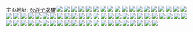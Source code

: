 主页地址: [_灰胖子龙猫_](https://weibo.com/u/5180996968) 
![](https://wx4.sinaimg.cn/mw2000/005ECVZegy1ftf9x5n7c0j309q08wglo.jpg) 
![](https://wx4.sinaimg.cn/mw2000/005ECVZegy1ft2u0y8hilj31900xrqhh.jpg) 
![](https://wx4.sinaimg.cn/mw2000/005ECVZegy1ft2u0xeysbj30xr190gvr.jpg) 
![](https://wx4.sinaimg.cn/mw2000/005ECVZegy1fsldnlg0t5j3190190190.jpg) 
![](https://wx4.sinaimg.cn/mw2000/005ECVZegy1fsldnnlyhxj30xr190tfn.jpg) 
![](https://wx4.sinaimg.cn/mw2000/005ECVZegy1fsldnrcof1j3190190dw9.jpg) 
![](https://wx4.sinaimg.cn/mw2000/005ECVZegy1frxat1h9dbj31400ogqay.jpg) 
![](https://wx4.sinaimg.cn/mw2000/005ECVZegy1frxat3btjoj30u01401ij.jpg) 
![](https://wx4.sinaimg.cn/mw2000/005ECVZegy1frxat4frnlj31hc141aey.jpg) 
![](https://wx4.sinaimg.cn/mw2000/005ECVZegy1frw5kx1nqej31o00u0e1j.jpg) 
![](https://wx4.sinaimg.cn/mw2000/005ECVZegy1frw5kz2i3hj31o00u04ib.jpg) 
![](https://wx4.sinaimg.cn/mw2000/005ECVZegy1frw5l10de3j31o00u0k8x.jpg) 
![](https://wx4.sinaimg.cn/mw2000/005ECVZegy1frtvf6mrb6j30u01o0tfn.jpg) 
![](https://wx4.sinaimg.cn/mw2000/005ECVZegy1frtvgv3ue6j307m082t8p.jpg) 
![](https://wx4.sinaimg.cn/mw2000/005ECVZegy1frqalb63lhj31901904gm.jpg) 
![](https://wx4.sinaimg.cn/mw2000/005ECVZegy1frmm9or3zgj3190190ajx.jpg) 
![](https://wx4.sinaimg.cn/mw2000/005ECVZegy1frmm9qv9j9j30u0140kfr.jpg) 
![](https://wx4.sinaimg.cn/mw2000/005ECVZegy1frmm9tbsjgj30u0140hb2.jpg) 
![](https://wx4.sinaimg.cn/mw2000/005ECVZegy1frmm9xedgtj31900xr7ot.jpg) 
![](https://wx4.sinaimg.cn/mw2000/005ECVZegy1frmm9xwsx0j30j60j6q2t.jpg) 
![](https://wx4.sinaimg.cn/mw2000/005ECVZegy1frmma0iq2pj31400u01kx.jpg) 
![](https://wx4.sinaimg.cn/mw2000/005ECVZegy1fri6eehce0j33402c0hdv.jpg) 
![](https://wx4.sinaimg.cn/mw2000/005ECVZegy1fri6efkhxkj30xr190n9a.jpg) 
![](https://wx4.sinaimg.cn/mw2000/005ECVZegy1frf7oh1g2qj31ds0u0ngb.jpg) 
![](https://wx4.sinaimg.cn/mw2000/005ECVZegy1frf7oj3honj30qo0zkh2v.jpg) 
![](https://wx4.sinaimg.cn/mw2000/005ECVZegy1frf7oly9nfj30qo0zkh2z.jpg) 
![](https://wx4.sinaimg.cn/mw2000/005ECVZegy1frf7ongni7j30qo0zk7m0.jpg) 
![](https://wx4.sinaimg.cn/mw2000/005ECVZegy1frf7oqoa16j33vc2kwqv6.jpg) 
![](https://wx4.sinaimg.cn/mw2000/005ECVZegy1frf7p3v3acj30zk0qo79v.jpg) 
![](https://wx4.sinaimg.cn/mw2000/005ECVZegy1frdnbrjspxj30tm0gxwir.jpg) 
![](https://wx4.sinaimg.cn/mw2000/005ECVZegy1fqtvrxgfxfj33402c0kjn.jpg) 
![](https://wx4.sinaimg.cn/mw2000/005ECVZegy1fqtvryrw5jj30xr190dwj.jpg) 
![](https://wx4.sinaimg.cn/mw2000/005ECVZegy1fqhuisycpjj3190190n8f.jpg) 
![](https://wx4.sinaimg.cn/mw2000/005ECVZegy1fqhuzol5h6j31900xrgw5.jpg) 
![](https://wx4.sinaimg.cn/mw2000/005ECVZegy1fqhujwgw4pj3190190n59.jpg) 
![](https://wx4.sinaimg.cn/mw2000/005ECVZegy1fqbwj43d2gj32c0340e82.jpg) 
![](https://wx4.sinaimg.cn/mw2000/005ECVZegy1fqbwj738isj33402c0npe.jpg) 
![](https://wx4.sinaimg.cn/mw2000/005ECVZegy1fqbwj88ltkj30u01401kx.jpg) 
![](https://wx4.sinaimg.cn/mw2000/005ECVZegy1fqbwj9a6pwj30u0140e5k.jpg) 
![](https://wx4.sinaimg.cn/mw2000/005ECVZegy1fqbwjcks3ej33402c0u0y.jpg) 
![](https://wx4.sinaimg.cn/mw2000/005ECVZegy1fqbwjdvdw1j30u01407tz.jpg) 
![](https://wx4.sinaimg.cn/mw2000/005ECVZegy1fqbwjevp8rj31901907jv.jpg) 
![](https://wx4.sinaimg.cn/mw2000/005ECVZegy1fqbwjfk7wlj30xr190dmz.jpg) 
![](https://wx4.sinaimg.cn/mw2000/005ECVZegy1fqbwjga8mej31900xraja.jpg) 
![](https://wx4.sinaimg.cn/mw2000/005ECVZegy1fq2366zr3cj30qo0zkgp9.jpg) 
![](https://wx4.sinaimg.cn/mw2000/005ECVZegy1fq2367lu3qj30qo0qogpz.jpg) 
![](https://wx4.sinaimg.cn/mw2000/005ECVZegy1fq2368ay1sj30qo0zkmzg.jpg) 
![](https://wx4.sinaimg.cn/mw2000/005ECVZegy1fppevufcnlj33402c0u0x.jpg) 
![](https://wx4.sinaimg.cn/mw2000/005ECVZegy1fppevxna5qj32c0340qv6.jpg) 
![](https://wx4.sinaimg.cn/mw2000/005ECVZegy1fpo95302v1j30u20qo110.jpg) 
![](https://wx4.sinaimg.cn/mw2000/005ECVZegy1fpo9184jlbj306a08cglm.jpg) 
![](https://wx4.sinaimg.cn/mw2000/005ECVZely1fpkmoh42qyj31900xrwq2.jpg) 
![](https://wx4.sinaimg.cn/mw2000/005ECVZegy1fpkmp5z5zrj31900xrwnc.jpg) 
![](https://wx4.sinaimg.cn/mw2000/005ECVZely1fpkmp1r1cnj31901904h3.jpg) 
![](https://wx4.sinaimg.cn/mw2000/005ECVZegy1fpkmpqz3l4j31900xrk4q.jpg) 
![](https://wx4.sinaimg.cn/mw2000/005ECVZegy1fpkmp9ff4fj30xr190dk5.jpg) 
![](https://wx4.sinaimg.cn/mw2000/005ECVZegy1fpkmpsjuucj30xr190agf.jpg) 
![](https://wx4.sinaimg.cn/mw2000/005ECVZegy1fpheudq3lij305k05kglj.jpg) 
![](https://wx4.sinaimg.cn/mw2000/005ECVZegy1fpbeoqvxzpj337k2eohdv.jpg) 
![](https://wx4.sinaimg.cn/mw2000/005ECVZegy1fpbeortfsfj30xr190wkt.jpg) 
![](https://wx4.sinaimg.cn/mw2000/005ECVZegy1fpbeoxxvtcj337k2eohdv.jpg) 
![](https://wx4.sinaimg.cn/mw2000/005ECVZegy1fp01gf9uydj30u00u0qoq.jpg) 
![](https://wx4.sinaimg.cn/mw2000/005ECVZegy1fp01gk7w03j32yo1o01kz.jpg) 
![](https://wx4.sinaimg.cn/mw2000/005ECVZegy1fp01gnt395j32c02c01ky.jpg) 
